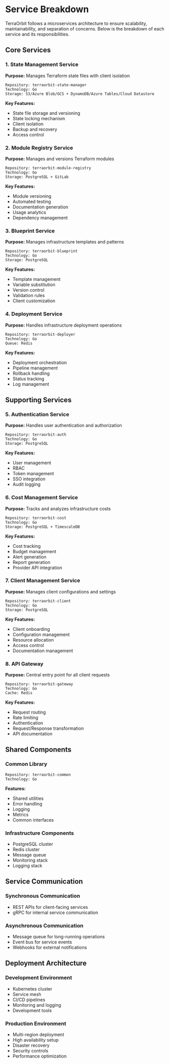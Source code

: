 # Service Breakdown

TerraOrbit follows a microservices architecture to ensure scalability, maintainability, and separation of concerns. Below is the breakdown of each service and its responsibilities.

## Core Services

### 1. State Management Service
**Purpose:** Manages Terraform state files with client isolation
```
Repository: terraorbit-state-manager
Technology: Go
Storage: S3/Azure Blob/GCS + DynamoDB/Azure Tables/Cloud Datastore
```
**Key Features:**
- State file storage and versioning
- State locking mechanism
- Client isolation
- Backup and recovery
- Access control

### 2. Module Registry Service
**Purpose:** Manages and versions Terraform modules
```
Repository: terraorbit-module-registry
Technology: Go
Storage: PostgreSQL + GitLab
```
**Key Features:**
- Module versioning
- Automated testing
- Documentation generation
- Usage analytics
- Dependency management

### 3. Blueprint Service
**Purpose:** Manages infrastructure templates and patterns
```
Repository: terraorbit-blueprint
Technology: Go
Storage: PostgreSQL
```
**Key Features:**
- Template management
- Variable substitution
- Version control
- Validation rules
- Client customization

### 4. Deployment Service
**Purpose:** Handles infrastructure deployment operations
```
Repository: terraorbit-deployer
Technology: Go
Queue: Redis
```
**Key Features:**
- Deployment orchestration
- Pipeline management
- Rollback handling
- Status tracking
- Log management

## Supporting Services

### 5. Authentication Service
**Purpose:** Handles user authentication and authorization
```
Repository: terraorbit-auth
Technology: Go
Storage: PostgreSQL
```
**Key Features:**
- User management
- RBAC
- Token management
- SSO integration
- Audit logging

### 6. Cost Management Service
**Purpose:** Tracks and analyzes infrastructure costs
```
Repository: terraorbit-cost
Technology: Go
Storage: PostgreSQL + TimescaleDB
```
**Key Features:**
- Cost tracking
- Budget management
- Alert generation
- Report generation
- Provider API integration

### 7. Client Management Service
**Purpose:** Manages client configurations and settings
```
Repository: terraorbit-client
Technology: Go
Storage: PostgreSQL
```
**Key Features:**
- Client onboarding
- Configuration management
- Resource allocation
- Access control
- Documentation management

### 8. API Gateway
**Purpose:** Central entry point for all client requests
```
Repository: terraorbit-gateway
Technology: Go
Cache: Redis
```
**Key Features:**
- Request routing
- Rate limiting
- Authentication
- Request/Response transformation
- API documentation

## Shared Components

### Common Library
```
Repository: terraorbit-common
Technology: Go
```
**Features:**
- Shared utilities
- Error handling
- Logging
- Metrics
- Common interfaces

### Infrastructure Components
- PostgreSQL cluster
- Redis cluster
- Message queue
- Monitoring stack
- Logging stack

## Service Communication

### Synchronous Communication
- REST APIs for client-facing services
- gRPC for internal service communication

### Asynchronous Communication
- Message queue for long-running operations
- Event bus for service events
- Webhooks for external notifications

## Deployment Architecture

### Development Environment
- Kubernetes cluster
- Service mesh
- CI/CD pipelines
- Monitoring and logging
- Development tools

### Production Environment
- Multi-region deployment
- High availability setup
- Disaster recovery
- Security controls
- Performance optimization

